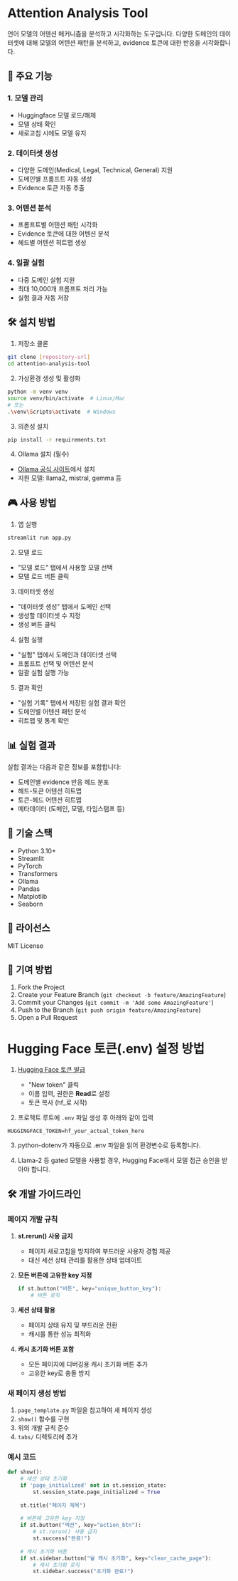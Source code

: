 # Attention Analysis Tool

언어 모델의 어텐션 메커니즘을 분석하고 시각화하는 도구입니다. 다양한 도메인의 데이터셋에 대해 모델의 어텐션 패턴을 분석하고, evidence 토큰에 대한 반응을 시각화합니다.

## 🚀 주요 기능

### 1. 모델 관리
- Huggingface 모델 로드/해제
- 모델 상태 확인
- 새로고침 시에도 모델 유지

### 2. 데이터셋 생성
- 다양한 도메인(Medical, Legal, Technical, General) 지원
- 도메인별 프롬프트 자동 생성
- Evidence 토큰 자동 추출

### 3. 어텐션 분석
- 프롬프트별 어텐션 패턴 시각화
- Evidence 토큰에 대한 어텐션 분석
- 헤드별 어텐션 히트맵 생성

### 4. 일괄 실험
- 다중 도메인 실험 지원
- 최대 10,000개 프롬프트 처리 가능
- 실험 결과 자동 저장

## 🛠️ 설치 방법

1. 저장소 클론
```bash
git clone [repository-url]
cd attention-analysis-tool
```

2. 가상환경 생성 및 활성화
```bash
python -m venv venv
source venv/bin/activate  # Linux/Mac
# 또는
.\venv\Scripts\activate  # Windows
```

3. 의존성 설치
```bash
pip install -r requirements.txt
```

4. Ollama 설치 (필수)
- [Ollama 공식 사이트](https://ollama.ai/)에서 설치
- 지원 모델: llama2, mistral, gemma 등

## 🎮 사용 방법

1. 앱 실행
```bash
streamlit run app.py
```

2. 모델 로드
- "모델 로드" 탭에서 사용할 모델 선택
- 모델 로드 버튼 클릭

3. 데이터셋 생성
- "데이터셋 생성" 탭에서 도메인 선택
- 생성할 데이터셋 수 지정
- 생성 버튼 클릭

4. 실험 실행
- "실험" 탭에서 도메인과 데이터셋 선택
- 프롬프트 선택 및 어텐션 분석
- 일괄 실험 실행 가능

5. 결과 확인
- "실험 기록" 탭에서 저장된 실험 결과 확인
- 도메인별 어텐션 패턴 분석
- 히트맵 및 통계 확인

## 📊 실험 결과

실험 결과는 다음과 같은 정보를 포함합니다:
- 도메인별 evidence 반응 헤드 분포
- 헤드-토큰 어텐션 히트맵
- 토큰-헤드 어텐션 히트맵
- 메타데이터 (도메인, 모델, 타임스탬프 등)

## 🔧 기술 스택

- Python 3.10+
- Streamlit
- PyTorch
- Transformers
- Ollama
- Pandas
- Matplotlib
- Seaborn

## 📝 라이선스

MIT License

## 👥 기여 방법

1. Fork the Project
2. Create your Feature Branch (`git checkout -b feature/AmazingFeature`)
3. Commit your Changes (`git commit -m 'Add some AmazingFeature'`)
4. Push to the Branch (`git push origin feature/AmazingFeature`)
5. Open a Pull Request

# Hugging Face 토큰(.env) 설정 방법

1. [Hugging Face 토큰 발급](https://huggingface.co/settings/tokens)
   - "New token" 클릭
   - 이름 입력, 권한은 **Read**로 설정
   - 토큰 복사 (hf_로 시작)

2. 프로젝트 루트에 `.env` 파일 생성 후 아래와 같이 입력

```
HUGGINGFACE_TOKEN=hf_your_actual_token_here
```

3. python-dotenv가 자동으로 .env 파일을 읽어 환경변수로 등록합니다.

4. Llama-2 등 gated 모델을 사용할 경우, Hugging Face에서 모델 접근 승인을 받아야 합니다.

## 🛠️ 개발 가이드라인

### 페이지 개발 규칙

1. **st.rerun() 사용 금지**
   - 페이지 새로고침을 방지하여 부드러운 사용자 경험 제공
   - 대신 세션 상태 관리를 활용한 상태 업데이트

2. **모든 버튼에 고유한 key 지정**
   ```python
   if st.button("버튼", key="unique_button_key"):
       # 버튼 로직
   ```

3. **세션 상태 활용**
   - 페이지 상태 유지 및 부드러운 전환
   - 캐시를 통한 성능 최적화

4. **캐시 초기화 버튼 포함**
   - 모든 페이지에 디버깅용 캐시 초기화 버튼 추가
   - 고유한 key로 충돌 방지

### 새 페이지 생성 방법

1. `page_template.py` 파일을 참고하여 새 페이지 생성
2. `show()` 함수를 구현
3. 위의 개발 규칙 준수
4. `tabs/` 디렉토리에 추가

### 예시 코드

```python
def show():
    # 세션 상태 초기화
    if 'page_initialized' not in st.session_state:
        st.session_state.page_initialized = True
    
    st.title("페이지 제목")
    
    # 버튼에 고유한 key 지정
    if st.button("액션", key="action_btn"):
        # st.rerun() 사용 금지
        st.success("완료!")
    
    # 캐시 초기화 버튼
    if st.sidebar.button("🗑️ 캐시 초기화", key="clear_cache_page"):
        # 캐시 초기화 로직
        st.sidebar.success("초기화 완료!")
``` 